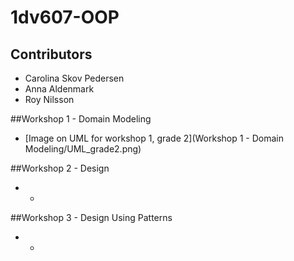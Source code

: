 # 1dv607-OOP


## Contributors
* Carolina Skov Pedersen
* Anna Aldenmark
* Roy Nilsson

##Workshop 1 - Domain Modeling
* [Image on UML for workshop 1, grade 2](Workshop 1 - Domain Modeling/UML_grade2.png)


##Workshop 2 - Design
* -

##Workshop 3 - Design Using Patterns
* -
